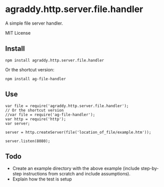 # agraddy.http.server.file.handler

A simple file server handler.

MIT License

## Install

```npm install agraddy.http.server.file.handler```

Or the shortcut version:

```npm install ag-file-handler```

## Use

```
var file = require('agraddy.http.server.file.handler');
// Or the shortcut version
//var file = require('ag-file-handler');
var http = require('http');
var server;

server = http.createServer(file('location_of_file/example.htm'));

server.listen(8080);
```

## Todo

* Create an example directory with the above example (include step-by-step instructions from scratch and include assumptions).
* Explain how the test is setup

